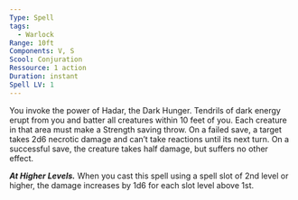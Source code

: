 ```yaml
---
Type: Spell
tags:
  - Warlock
Range: 10ft
Components: V, S
Scool: Conjuration
Ressource: 1 action
Duration: instant
Spell LV: 1
---
```

You invoke the power of Hadar, the Dark Hunger. Tendrils of dark energy erupt from you and batter all creatures within 10 feet of you. Each creature in that area must make a Strength saving throw. On a failed save, a target takes 2d6 necrotic damage and can’t take reactions until its next turn. On a successful save, the creature takes half damage, but suffers no other effect.

**_At Higher Levels._** When you cast this spell using a spell slot of 2nd level or higher, the damage increases by 1d6 for each slot level above 1st.